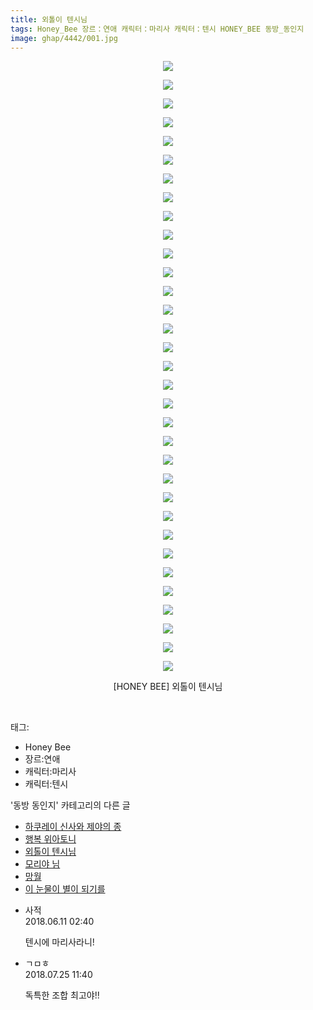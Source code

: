 ```yaml
---
title: 외톨이 텐시님
tags: Honey_Bee 장르：연애 캐릭터：마리사 캐릭터：텐시 HONEY_BEE 동방_동인지
image: ghap/4442/001.jpg
---
```

<div class="article">
<p style="text-align: center; clear: none; float: none;"><img src="{{ site.nasurl }}/ghap/4442/001.jpg"/></p>
<p style="text-align: center; clear: none; float: none;"><img src="{{ site.nasurl }}/ghap/4442/002.jpg"/></p>
<p style="text-align: center; clear: none; float: none;"><img src="{{ site.nasurl }}/ghap/4442/003.jpg"/></p>
<p style="text-align: center; clear: none; float: none;"><img src="{{ site.nasurl }}/ghap/4442/004.jpg"/></p>
<p style="text-align: center; clear: none; float: none;"><img src="{{ site.nasurl }}/ghap/4442/005.jpg"/></p>
<p style="text-align: center; clear: none; float: none;"><img src="{{ site.nasurl }}/ghap/4442/006.jpg"/></p>
<p style="text-align: center; clear: none; float: none;"><img src="{{ site.nasurl }}/ghap/4442/007.jpg"/></p>
<p style="text-align: center; clear: none; float: none;"><img src="{{ site.nasurl }}/ghap/4442/008.jpg"/></p>
<p style="text-align: center; clear: none; float: none;"><img src="{{ site.nasurl }}/ghap/4442/009.jpg"/></p>
<p style="text-align: center; clear: none; float: none;"><img src="{{ site.nasurl }}/ghap/4442/010.jpg"/></p>
<p style="text-align: center; clear: none; float: none;"><img src="{{ site.nasurl }}/ghap/4442/011.jpg"/></p>
<p style="text-align: center; clear: none; float: none;"><img src="{{ site.nasurl }}/ghap/4442/012.jpg"/></p>
<p style="text-align: center; clear: none; float: none;"><img src="{{ site.nasurl }}/ghap/4442/013.jpg"/></p>
<p style="text-align: center; clear: none; float: none;"><img src="{{ site.nasurl }}/ghap/4442/014.jpg"/></p>
<p style="text-align: center; clear: none; float: none;"><img src="{{ site.nasurl }}/ghap/4442/015.jpg"/></p>
<p style="text-align: center; clear: none; float: none;"><img src="{{ site.nasurl }}/ghap/4442/016.jpg"/></p>
<p style="text-align: center; clear: none; float: none;"><img src="{{ site.nasurl }}/ghap/4442/017.jpg"/></p>
<p style="text-align: center; clear: none; float: none;"><img src="{{ site.nasurl }}/ghap/4442/018.jpg"/></p>
<p style="text-align: center; clear: none; float: none;"><img src="{{ site.nasurl }}/ghap/4442/019.jpg"/></p>
<p style="text-align: center; clear: none; float: none;"><img src="{{ site.nasurl }}/ghap/4442/020.jpg"/></p>
<p style="text-align: center; clear: none; float: none;"><img src="{{ site.nasurl }}/ghap/4442/021.jpg"/></p>
<p style="text-align: center; clear: none; float: none;"><img src="{{ site.nasurl }}/ghap/4442/022.jpg"/></p>
<p style="text-align: center; clear: none; float: none;"><img src="{{ site.nasurl }}/ghap/4442/023.jpg"/></p>
<p style="text-align: center; clear: none; float: none;"><img src="{{ site.nasurl }}/ghap/4442/024.jpg"/></p>
<p style="text-align: center; clear: none; float: none;"><img src="{{ site.nasurl }}/ghap/4442/025.jpg"/></p>
<p style="text-align: center; clear: none; float: none;"><img src="{{ site.nasurl }}/ghap/4442/026.jpg"/></p>
<p style="text-align: center; clear: none; float: none;"><img src="{{ site.nasurl }}/ghap/4442/027.jpg"/></p>
<p style="text-align: center; clear: none; float: none;"><img src="{{ site.nasurl }}/ghap/4442/028.jpg"/></p>
<p style="text-align: center; clear: none; float: none;"><img src="{{ site.nasurl }}/ghap/4442/029.jpg"/></p>
<p style="text-align: center; clear: none; float: none;"><img src="{{ site.nasurl }}/ghap/4442/030.jpg"/></p>
<p style="text-align: center; clear: none; float: none;"><img src="{{ site.nasurl }}/ghap/4442/031.jpg"/></p>
<p style="text-align: center; clear: none; float: none;"><img src="{{ site.nasurl }}/ghap/4442/032.jpg"/></p>
<p style="text-align: center; clear: none; float: none;"><img src="{{ site.nasurl }}/ghap/4442/033.jpg"/></p>
<p style="text-align: center; clear: none; float: none;">[HONEY BEE] 외톨이 텐시님</p>
<p><br/></p>
</div><div class="tagTrail">
<p>태그: </p>
<ul>
<li>Honey Bee</li>
<li>장르:연애</li>
<li>캐릭터:마리사</li>
<li>캐릭터:텐시</li>
</ul>
</div><div class="another">
<p>'동방 동인지' 카테고리의 다른 글</p>
<ul>
<li><a href="/2018-06-11-ghap_4444">하쿠레이 신사와 제야의 종</a></li>
<li><a href="/2018-06-11-ghap_4443">행복 위아토니</a></li>
<li><a href="/2018-06-11-ghap_4442">외톨이 텐시님</a></li>
<li><a href="/2018-06-09-ghap_4397">모리야 님</a></li>
<li><a href="/2018-06-09-ghap_4441">망월</a></li>
<li><a href="/2018-06-09-ghap_4440">이 눈물이 별이 되기를</a></li>
</ul>
</div><div class="cb_module cb_fluid">
<div class="cb_wrt cb_profile">
<div class="comment">
<ul>
<li class="cb_thumb_off" id="comment15269133">
<div class="cb_comment_area">
<div class="cb_info_area">
<div class="cb_section">
<span class="cb_nick_name">사적</span>
</div>
<div class="cb_section">
<span class="cb_date">2018.06.11 02:40 </span>
</div>
</div>
<div class="cb_dsc_comment">
<p class="cb_dsc">
											텐시에 마리사라니!
										</p>
</div>
</div></li>
<li class="cb_thumb_off" id="comment15293360">
<div class="cb_comment_area">
<div class="cb_info_area">
<div class="cb_section">
<span class="cb_nick_name">ㄱㅁㅎ</span>
</div>
<div class="cb_section">
<span class="cb_date">2018.07.25 11:40 </span>
</div>
</div>
<div class="cb_dsc_comment">
<p class="cb_dsc">
											독특한 조합 최고야!!
										</p>
</div>
</div></li>
</ul>
</div>
</div><!-- commentList close -->
</div>